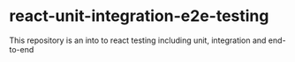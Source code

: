 # react-unit-integration-e2e-testing
This repository is an into to react testing including unit, integration and end-to-end
